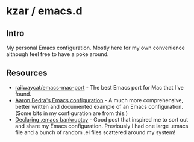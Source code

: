 # kzar / emacs.d

## Intro

My personal Emacs configuration. Mostly here for my own convenience although feel free to have a poke around.

## Resources

 - [railwaycat/emacs-mac-port](https://github.com/railwaycat/emacs-mac-port) - The best Emacs port for Mac that I've found.
 - [Aaron Bedra's Emacs configuration](http://www.aaronbedra.com/emacs.d/) - A much more comprehensive, better written and documented example of an Emacs configuration. (Some bits in my configuration are from this.)
 - [Declaring .emacs bankruptcy](http://emacsblog.org/2007/10/07/declaring-emacs-bankruptcy/) - Good post that inspired me to sort out and share my Emacs configuration. Previously I had one large .emacs file and a bunch of random .el files scattered around my system!
